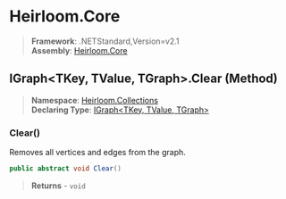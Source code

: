 # Heirloom.Core

> **Framework**: .NETStandard,Version=v2.1  
> **Assembly**: [Heirloom.Core][0]

## IGraph\<TKey, TValue, TGraph>.Clear (Method)

> **Namespace**: [Heirloom.Collections][0]  
> **Declaring Type**: [IGraph\<TKey, TValue, TGraph>][1]

### Clear()

Removes all vertices and edges from the graph.

```cs
public abstract void Clear()
```

> **Returns** - `void`

[0]: ../../../Heirloom.Core.md
[1]: ../IGraph[TKey,TValue,TGraph].md
